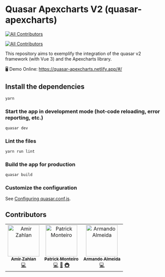 # Quasar Apexcharts V2 (quasar-apexcharts)
<!-- ALL-CONTRIBUTORS-BADGE:START - Do not remove or modify this section -->
[![All Contributors](https://img.shields.io/badge/all_contributors-3-orange.svg?style=flat-square)](#contributors-)
<!-- ALL-CONTRIBUTORS-BADGE:END -->
<!-- ALL-CONTRIBUTORS-BADGE:START - Do not remove or modify this section -->
[![All Contributors](https://img.shields.io/badge/all_contributors-13-orange.svg?style=flat-square)](#contributors)
<!-- ALL-CONTRIBUTORS-BADGE:END -->

This repository aims to exemplify the integration of the quasar v2 framework (with Vue 3) and the Apexcharts library.

🖥️ Demo Online: https://quasar-apexcharts.netlify.app/#/



## Install the dependencies
```bash
yarn
```

### Start the app in development mode (hot-code reloading, error reporting, etc.)
```bash
quasar dev
```

### Lint the files
```bash
yarn run lint
```

### Build the app for production
```bash
quasar build
```

### Customize the configuration
See [Configuring quasar.conf.js](https://quasar.dev/quasar-cli/quasar-conf-js).

## Contributors

<!-- ALL-CONTRIBUTORS-LIST:START - Do not remove or modify this section -->
<!-- prettier-ignore-start -->
<!-- markdownlint-disable -->
<table>
  <tbody>
    <tr>
      <td align="center"><a href="https://github.com/amimaro"><img src="https://avatars.githubusercontent.com/u/6666978?v=4?s=100" width="100px;" alt="Amir Zahlan"/><br /><sub><b>Amir Zahlan</b></sub></a><br /><a href="https://github.com/patrickmonteiro/quasar-apexcharts/commits?author=amimaro" title="Code">💻</a></td>
      <td align="center"><a href="https://www.youtube.com/playlist?list=PLBjvYfV_TvwL7srfoBB0QxP1P-iJ5sQnc"><img src="https://avatars.githubusercontent.com/u/13258255?v=4?s=100" width="100px;" alt="Patrick Monteiro"/><br /><sub><b>Patrick Monteiro</b></sub></a><br /><a href="https://github.com/patrickmonteiro/quasar-apexcharts/commits?author=patrickmonteiro" title="Code">💻</a> <a href="#maintenance-patrickmonteiro" title="Maintenance">🚧</a> <a href="#infra-patrickmonteiro" title="Infrastructure (Hosting, Build-Tools, etc)">🚇</a></td>
      <td align="center"><a href="https://github.com/aaralmeida"><img src="https://avatars.githubusercontent.com/u/11653551?v=4?s=100" width="100px;" alt="Armando Almeida"/><br /><sub><b>Armando Almeida</b></sub></a><br /><a href="https://github.com/patrickmonteiro/quasar-apexcharts/commits?author=aaralmeida" title="Code">💻</a></td>
    </tr>
  </tbody>
</table>

<!-- markdownlint-restore -->
<!-- prettier-ignore-end -->

<!-- ALL-CONTRIBUTORS-LIST:END -->
<!-- prettier-ignore-start -->
<!-- markdownlint-disable -->

<!-- markdownlint-restore -->
<!-- prettier-ignore-end -->

<!-- ALL-CONTRIBUTORS-LIST:END -->
